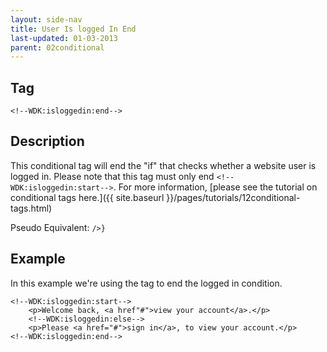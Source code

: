 ```yaml
---
layout: side-nav
title: User Is logged In End
last-updated: 01-03-2013
parent: 02conditional
---
```



## Tag

`<!--WDK:isloggedin:end-->`

## Description

This conditional tag will end the "if" that checks whether a website user is logged in.
Please note that this tag must only end `<!--WDK:isloggedin:start-->`.
For more information, [please see the tutorial on conditional tags here.]({{ site.baseurl }}/pages/tutorials/12conditional-tags.html)

Pseudo Equivalent:
`/>}`

## Example
In this example we're using the tag to end the logged in condition.

~~~
<!--WDK:isloggedin:start-->
	<p>Welcome back, <a href"#">view your account</a>.</p>
	<!--WDK:isloggedin:else-->
	<p>Please <a href="#">sign in</a>, to view your account.</p>
<!--WDK:isloggedin:end-->
~~~